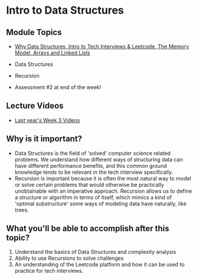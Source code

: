 # Intro to Data Structures

## Module Topics

- [Why Data Structures, Intro to Tech Interviews & Leetcode, The Memory Model, Arrays and Linked Lists](./1-leetcode-memory-model-arrays-linked-lists/README.md)

- Data Structures
- Recursion
- Assessment #2 at end of the week!

## Lecture Videos

- [Last year's Week 3 Videos](https://www.youtube.com/watch?v=Zai4ejbY6qQ&list=PLu0CiQ7bzwERaUcn4X0siMZjM2utG8Ggc&ab_channel=CodePlatoon)

## Why is it important?

- Data Structures is the field of 'solved' computer science related problems. We understand how different ways of structuring data can have different performance benefits, and this common ground knowledge tends to be relevant in the tech interview specifically.
- Recursion is important because it is often the most natural way to model or solve certain problems that would otherwise be practically unobtainable with an imperative approach. Recursion allows us to define a structure or algorithm in terms of itself, which mimics a kind of 'optimal substructure' some ways of modeling data have naturally, like trees.

## What you'll be able to accomplish after this topic?

1. Understand the basics of Data Structures and complexity analysis
2. Ability to use Recursions to solve challenges
3. An understanding of the Leetcode platform and how it can be used to practice for tech interviews.
